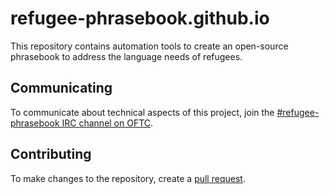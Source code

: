 # refugee-phrasebook.github.io
This repository contains automation tools to create an open-source phrasebook to address the language needs of refugees.

## Communicating
To communicate about technical aspects of this project, join the [#refugee-phrasebook IRC channel on OFTC](http://webchat.oftc.net/?channels=refugee-phrasebook).

## Contributing
To make changes to the repository, create a [pull request](https://help.github.com/articles/using-pull-requests).
